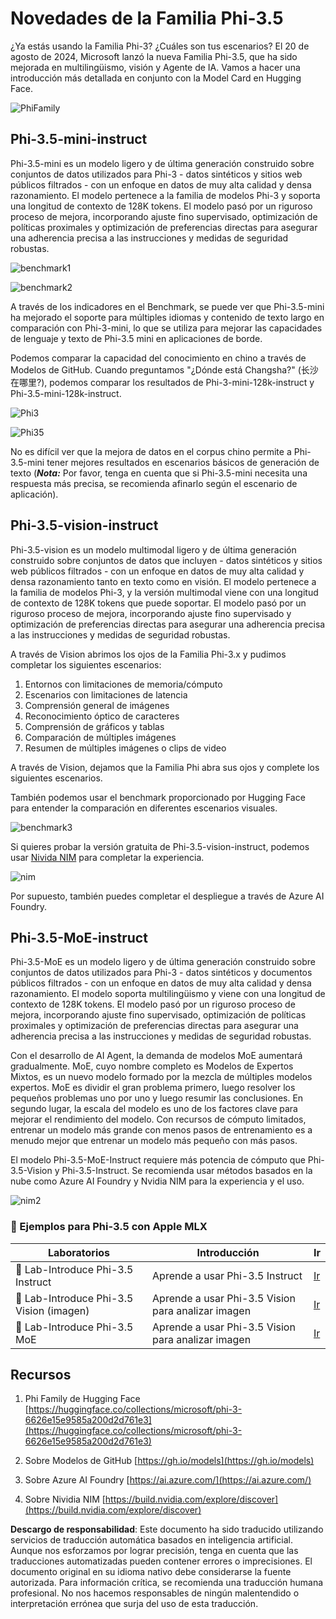 # **Novedades de la Familia Phi-3.5**

¿Ya estás usando la Familia Phi-3? ¿Cuáles son tus escenarios? El 20 de agosto de 2024, Microsoft lanzó la nueva Familia Phi-3.5, que ha sido mejorada en multilingüismo, visión y Agente de IA. Vamos a hacer una introducción más detallada en conjunto con la Model Card en Hugging Face.

![PhiFamily](../../../../../translated_images/Phi3getstarted.086dfb90bb69325da6b717586337f2aec5decc241fda85e322eb55c709167f73.es.png)


## **Phi-3.5-mini-instruct**

Phi-3.5-mini es un modelo ligero y de última generación construido sobre conjuntos de datos utilizados para Phi-3 - datos sintéticos y sitios web públicos filtrados - con un enfoque en datos de muy alta calidad y densa razonamiento. El modelo pertenece a la familia de modelos Phi-3 y soporta una longitud de contexto de 128K tokens. El modelo pasó por un riguroso proceso de mejora, incorporando ajuste fino supervisado, optimización de políticas proximales y optimización de preferencias directas para asegurar una adherencia precisa a las instrucciones y medidas de seguridad robustas.

![benchmark1](../../../../../translated_images/benchmark1.479cb048e7d9239b09e562c410a54f6c9eaf85030af67ac6e7de80a69e4778a5.es.png)

![benchmark2](../../../../../translated_images/benchmark2.76982d411a07caa3ebd706dd6c0ba98b98a5609de371176a67cd619d70d4e6da.es.png)

A través de los indicadores en el Benchmark, se puede ver que Phi-3.5-mini ha mejorado el soporte para múltiples idiomas y contenido de texto largo en comparación con Phi-3-mini, lo que se utiliza para mejorar las capacidades de lenguaje y texto de Phi-3.5 mini en aplicaciones de borde.

Podemos comparar la capacidad del conocimiento en chino a través de Modelos de GitHub. Cuando preguntamos "¿Dónde está Changsha?" (长沙在哪里?), podemos comparar los resultados de Phi-3-mini-128k-instruct y Phi-3.5-mini-128k-instruct.

![Phi3](../../../../../translated_images/gh3.6b1a5c38ed732e40c0effaf4c558badfab0be6148b194aa6bec44adbfb1e4342.es.png)

![Phi35](../../../../../translated_images/gh35.b0fd2ff379a5f2d995ea1faedd2d7260cfcad7ffbad5a721a8a1b2b3d84028c8.es.png)

No es difícil ver que la mejora de datos en el corpus chino permite a Phi-3.5-mini tener mejores resultados en escenarios básicos de generación de texto (***Nota:*** Por favor, tenga en cuenta que si Phi-3.5-mini necesita una respuesta más precisa, se recomienda afinarlo según el escenario de aplicación).

## **Phi-3.5-vision-instruct**

Phi-3.5-vision es un modelo multimodal ligero y de última generación construido sobre conjuntos de datos que incluyen - datos sintéticos y sitios web públicos filtrados - con un enfoque en datos de muy alta calidad y densa razonamiento tanto en texto como en visión. El modelo pertenece a la familia de modelos Phi-3, y la versión multimodal viene con una longitud de contexto de 128K tokens que puede soportar. El modelo pasó por un riguroso proceso de mejora, incorporando ajuste fino supervisado y optimización de preferencias directas para asegurar una adherencia precisa a las instrucciones y medidas de seguridad robustas.

A través de Vision abrimos los ojos de la Familia Phi-3.x y pudimos completar los siguientes escenarios:

1. Entornos con limitaciones de memoria/cómputo
2. Escenarios con limitaciones de latencia
3. Comprensión general de imágenes
4. Reconocimiento óptico de caracteres
5. Comprensión de gráficos y tablas
6. Comparación de múltiples imágenes
7. Resumen de múltiples imágenes o clips de video

A través de Vision, dejamos que la Familia Phi abra sus ojos y complete los siguientes escenarios.

También podemos usar el benchmark proporcionado por Hugging Face para entender la comparación en diferentes escenarios visuales.

![benchmark3](../../../../../translated_images/benchmark3.4d9484cc062f0c5076783f3cb33fe533c03995d3a5debc437420e88960032672.es.png)

Si quieres probar la versión gratuita de Phi-3.5-vision-instruct, podemos usar [Nivida NIM](https://build.nvidia.com/microsoft/phi-3_5-vision-instruct) para completar la experiencia.

![nim](../../../../../translated_images/nim.c985945596d6b2629658087485d16028a3874dcc37329de51b94adf09d0af661.es.png)

Por supuesto, también puedes completar el despliegue a través de Azure AI Foundry.

## **Phi-3.5-MoE-instruct**

Phi-3.5-MoE es un modelo ligero y de última generación construido sobre conjuntos de datos utilizados para Phi-3 - datos sintéticos y documentos públicos filtrados - con un enfoque en datos de muy alta calidad y densa razonamiento. El modelo soporta multilingüismo y viene con una longitud de contexto de 128K tokens. El modelo pasó por un riguroso proceso de mejora, incorporando ajuste fino supervisado, optimización de políticas proximales y optimización de preferencias directas para asegurar una adherencia precisa a las instrucciones y medidas de seguridad robustas.

Con el desarrollo de AI Agent, la demanda de modelos MoE aumentará gradualmente. MoE, cuyo nombre completo es Modelos de Expertos Mixtos, es un nuevo modelo formado por la mezcla de múltiples modelos expertos. MoE es dividir el gran problema primero, luego resolver los pequeños problemas uno por uno y luego resumir las conclusiones. En segundo lugar, la escala del modelo es uno de los factores clave para mejorar el rendimiento del modelo. Con recursos de cómputo limitados, entrenar un modelo más grande con menos pasos de entrenamiento es a menudo mejor que entrenar un modelo más pequeño con más pasos.

El modelo Phi-3.5-MoE-Instruct requiere más potencia de cómputo que Phi-3.5-Vision y Phi-3.5-Instruct. Se recomienda usar métodos basados en la nube como Azure AI Foundry y Nvidia NIM para la experiencia y el uso.

![nim2](../../../../../translated_images/nim2.ab50cc468e987efe5e87e8b9b2927f751b6d080c4a146129c2133da94b0f781e.es.png)


### **🤖 Ejemplos para Phi-3.5 con Apple MLX**

| Laboratorios    | Introducción | Ir |
| -------- | ------- |  ------- |
| 🚀 Lab-Introduce Phi-3.5 Instruct  | Aprende a usar Phi-3.5 Instruct |  [Ir](../../../../../code/09.UpdateSamples/Aug/phi3-instruct-demo.ipynb)    |
| 🚀 Lab-Introduce Phi-3.5 Vision (imagen) | Aprende a usar Phi-3.5 Vision para analizar imagen |  [Ir](../../../../../code/09.UpdateSamples/Aug/phi3-vision-demo.ipynb)    |
| 🚀 Lab-Introduce Phi-3.5 MoE   | Aprende a usar Phi-3.5 Vision para analizar imagen |  [Ir](../../../../../code/09.UpdateSamples/Aug/phi3_moe_demo.ipynb)    |


## **Recursos**

1. Phi Family de Hugging Face [https://huggingface.co/collections/microsoft/phi-3-6626e15e9585a200d2d761e3](https://huggingface.co/collections/microsoft/phi-3-6626e15e9585a200d2d761e3)

2. Sobre Modelos de GitHub [https://gh.io/models](https://gh.io/models)

3. Sobre Azure AI Foundry [https://ai.azure.com/](https://ai.azure.com/)

4. Sobre Nividia NIM [https://build.nvidia.com/explore/discover](https://build.nvidia.com/explore/discover)

**Descargo de responsabilidad**:
Este documento ha sido traducido utilizando servicios de traducción automática basados en inteligencia artificial. Aunque nos esforzamos por lograr precisión, tenga en cuenta que las traducciones automatizadas pueden contener errores o imprecisiones. El documento original en su idioma nativo debe considerarse la fuente autorizada. Para información crítica, se recomienda una traducción humana profesional. No nos hacemos responsables de ningún malentendido o interpretación errónea que surja del uso de esta traducción.